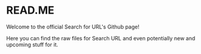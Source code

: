 # READ.ME
Welcome to the official Search for URL's Github page!

Here you can find the raw files for Search URL and even potentially new and upcoming stuff for it.
